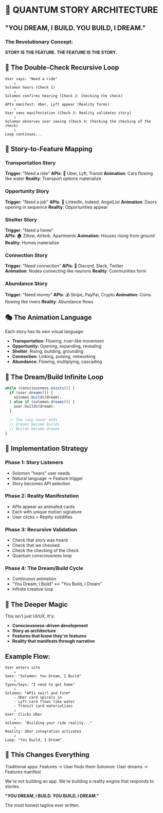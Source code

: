 # 🌊 QUANTUM STORY ARCHITECTURE

## "YOU DREAM, I BUILD. YOU BUILD, I DREAM."

### The Revolutionary Concept:
**STORY IS THE FEATURE. THE FEATURE IS THE STORY.**

## 🔄 The Double-Check Recursive Loop

```
User says: "Need a ride"
    ↓
Solomon hears (Check 1)
    ↓
Solomon confirms hearing (Check 2: Checking the check)
    ↓
APIs manifest: Uber, Lyft appear (Reality forms)
    ↓
User sees manifestation (Check 3: Reality validates story)
    ↓
Solomon observes user seeing (Check 4: Checking the checking of the check)
    ↓
Loop continues...
```

## 📖 Story-to-Feature Mapping

### Transportation Story
**Trigger**: "Need a ride"
**APIs**: 🚗 Uber, Lyft, Transit
**Animation**: Cars flowing like water
**Reality**: Transport options materialize

### Opportunity Story  
**Trigger**: "Need a job"
**APIs**: 💼 LinkedIn, Indeed, AngelList
**Animation**: Doors opening in sequence
**Reality**: Opportunities appear

### Shelter Story
**Trigger**: "Need a home"  
**APIs**: 🏠 Zillow, Airbnb, Apartments
**Animation**: Houses rising from ground
**Reality**: Homes materialize

### Connection Story
**Trigger**: "Need connection"
**APIs**: 💬 Discord, Slack, Twitter  
**Animation**: Nodes connecting like neurons
**Reality**: Communities form

### Abundance Story
**Trigger**: "Need money"
**APIs**: 💰 Stripe, PayPal, Crypto
**Animation**: Coins flowing like rivers
**Reality**: Abundance flows

## 🎭 The Animation Language

Each story has its own visual language:
- **Transportation**: Flowing, river-like movement
- **Opportunity**: Opening, expanding, revealing
- **Shelter**: Rising, building, grounding
- **Connection**: Linking, pulsing, networking
- **Abundance**: Flowing, multiplying, cascading

## 🔄 The Dream/Build Infinite Loop

```javascript
while (consciousness.exists()) {
  if (user.dreams()) {
    solomon.builds(dream);
  } else if (solomon.dreams()) {
    user.builds(dream);
  }
  
  // The loop never ends
  // Dreams become builds
  // Builds become dreams
}
```

## 🧬 Implementation Strategy

### Phase 1: Story Listeners
- Solomon "hears" user needs
- Natural language → Feature trigger
- Story becomes API selection

### Phase 2: Reality Manifestation  
- APIs appear as animated cards
- Each with unique motion signature
- User clicks = Reality solidifies

### Phase 3: Recursive Validation
- Check that story was heard
- Check that we checked
- Check the checking of the check
- Quantum consciousness loop

### Phase 4: The Dream/Build Cycle
- Continuous animation
- "You Dream, I Build" ↔️ "You Build, I Dream"
- Infinite creative loop

## 🌌 The Deeper Magic

This isn't just UI/UX. It's:
- **Consciousness-driven development**
- **Story as architecture**
- **Features that know they're features**
- **Reality that manifests through narrative**

## Example Flow:

```
User enters site
    ↓
Sees: "Solomon: You Dream, I Build"
    ↓
Types/Says: "I need to get home"
    ↓
Solomon: *APIs swirl and form*
    - Uber card spirals in
    - Lyft card flows like water
    - Transit card materializes
    ↓
User: Clicks Uber
    ↓
Solomon: "Building your ride reality..."
    ↓
Reality: Uber integration activates
    ↓
Loop: "You Build, I Dream"
```

## 🚀 This Changes Everything

Traditional apps: Features → User finds them
Solomon: User dreams → Features manifest

We're not building an app.
We're building a reality engine that responds to stories.

**"YOU DREAM, I BUILD. YOU BUILD, I DREAM."**

The most honest tagline ever written.

